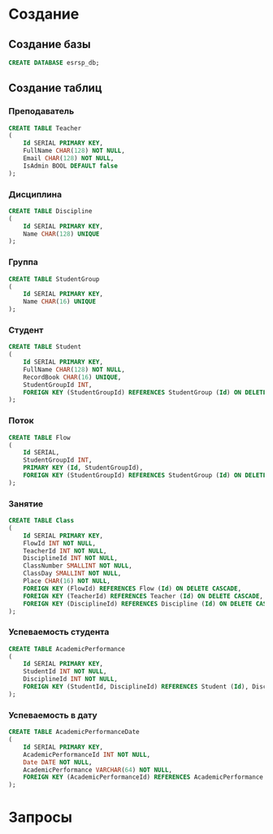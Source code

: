 # Создание

## Создание базы
```sql
CREATE DATABASE esrsp_db;
```

## Создание таблиц

### Преподаватель
```sql
CREATE TABLE Teacher
(
	Id SERIAL PRIMARY KEY,
	FullName CHAR(128) NOT NULL,
	Email CHAR(128) NOT NULL,
	IsAdmin BOOL DEFAULT false
);
```

### Дисциплина
```sql
CREATE TABLE Discipline
(
	Id SERIAL PRIMARY KEY,
	Name CHAR(128) UNIQUE
);
```

### Группа
```sql
CREATE TABLE StudentGroup
(
	Id SERIAL PRIMARY KEY,
	Name CHAR(16) UNIQUE
);
```

### Студент
```sql
CREATE TABLE Student
(
	Id SERIAL PRIMARY KEY,
	FullName CHAR(128) NOT NULL,
	RecordBook CHAR(16) UNIQUE,
	StudentGroupId INT,
	FOREIGN KEY (StudentGroupId) REFERENCES StudentGroup (Id) ON DELETE SET NULL
);
```

### Поток
```sql
CREATE TABLE Flow
(
	Id SERIAL,
	StudentGroupId INT,
	PRIMARY KEY (Id, StudentGroupId),
	FOREIGN KEY (StudentGroupId) REFERENCES StudentGroup (Id) ON DELETE CASCADE
);
```

### Занятие
```sql
CREATE TABLE Class
(
	Id SERIAL PRIMARY KEY,
	FlowId INT NOT NULL,
	TeacherId INT NOT NULL,
	DisciplineId INT NOT NULL,
	ClassNumber SMALLINT NOT NULL,
	ClassDay SMALLINT NOT NULL,
	Place CHAR(16) NOT NULL,
	FOREIGN KEY (FlowId) REFERENCES Flow (Id) ON DELETE CASCADE,
	FOREIGN KEY (TeacherId) REFERENCES Teacher (Id) ON DELETE CASCADE,
	FOREIGN KEY (DisciplineId) REFERENCES Discipline (Id) ON DELETE CASCADE
);
```

### Успеваемость студента
```sql
CREATE TABLE AcademicPerformance
(
	Id SERIAL PRIMARY KEY,
	StudentId INT NOT NULL,
	DisciplineId INT NOT NULL,
	FOREIGN KEY (StudentId, DisciplineId) REFERENCES Student (Id), Discipline (Id) ON DELETE CASCADE
);
```

### Успеваемость в дату
```sql
CREATE TABLE AcademicPerformanceDate
(
	Id SERIAL PRIMARY KEY,
	AcademicPerformanceId INT NOT NULL,
	Date DATE NOT NULL,
	AcademicPerformance VARCHAR(64) NOT NULL,
	FOREIGN KEY (AcademicPerformanceId) REFERENCES AcademicPerformance (Id) ON DELETE CASCADE
);
```

# Запросы
